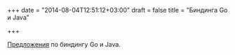 +++
date = "2014-08-04T12:51:12+03:00"
draft = false
title = "Биндинга Go и Java"

+++

<p><a href="https://docs.google.com/document/d/1y9hStonl9wpj-5VM-xWrSTuEJFUAxGOXOhxvAs7GZHE/preview?sle=true">Предложения</a>&nbsp;по&nbsp;биндингу&nbsp;Go и Java.</p>

